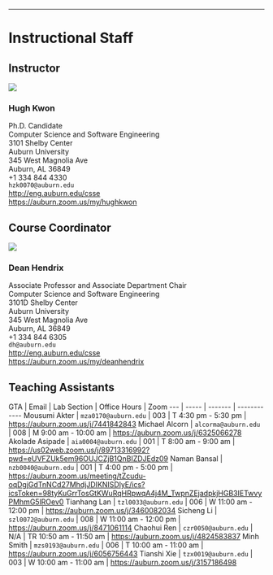 
---

# Instructional Staff

## Instructor

<img src="https://www.gravatar.com/avatar/c21a731fe002707ed7ceee3a651dcfb1" />

### Hugh Kwon

Ph.D. Candidate  
Computer Science and Software Engineering  
3101 Shelby Center  
Auburn University  
345 West Magnolia Ave  
Auburn, AL 36849  
+1 334 844 4330  
`hzk0070@auburn.edu`  
<http://eng.auburn.edu/csse>  
<https://auburn.zoom.us/my/hughkwon>  


## Course Coordinator

<img src="https://www.gravatar.com/avatar/2b04d1598ac490199eece0d569ee3454" />

### Dean Hendrix 

Associate Professor and Associate Department Chair  
Computer Science and Software Engineering  
3101D Shelby Center  
Auburn University  
345 West Magnolia Ave  
Auburn, AL 36849  
+1 334 844 6305  
`dh@auburn.edu`  
<http://eng.auburn.edu/csse>  
<https://auburn.zoom.us/my/deanhendrix>  


## Teaching Assistants

GTA | Email | Lab Section | Office Hours | Zoom
--- | ----- | ------- | ------------
Mousumi Akter   | `mza0170@auburn.edu` | 003 | T 4:30 pm - 5:30 pm | https://auburn.zoom.us/j/7441842843
Michael Alcorn  | `alcorma@auburn.edu` | 008 | M 9:00 am - 10:00 am | https://auburn.zoom.us/j/6325066278
Akolade Asipade | `aia0004@auburn.edu` | 001 | T 8:00 am - 9:00 am | https://us02web.zoom.us/j/89713316992?pwd=eUVFZUk5em96OUJCZjB1QnBIZDJEdz09
Naman Bansal    | `nzb0040@auburn.edu` | 001 | T 4:00 pm - 5:00 pm |  https://auburn.zoom.us/meeting/tZcudu-oqDgjGdTnNCd27MhdjJDIKNISDlyE/ics?icsToken=98tyKuGrrTosGtKWuRqHRpwqA4j4M_TwpnZEjadpkjHGB3IETwvyPMhmG5lROev0
Tianhang Lan    | `tzl0033@auburn.edu` | 006 | W 11:00 am - 12:00 pm | https://auburn.zoom.us/j/3460082034
Sicheng Li      | `szl0072@auburn.edu` | 008 | W 11:00 am - 12:00 pm | https://auburn.zoom.us/j/8471061114
Chaohui Ren     | `czr0050@auburn.edu` | N/A | TR 10:50 am - 11:50 am | https://auburn.zoom.us/j/4824583837
Minh Smith      | `mzs0193@auburn.edu` | 006 | T 10:00 am - 11:00 am | https://auburn.zoom.us/j/6056756443
Tianshi Xie     | `tzx0019@auburn.edu` | 003 | W 10:00 am - 11:00 am | https://auburn.zoom.us/j/3157186498

